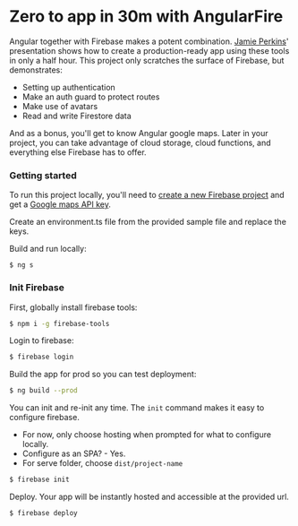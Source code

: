 # Zero to app in 30m with AngularFire

Angular together with Firebase makes a potent combination. [Jamie Perkins](https://github.com/inorganik)' presentation shows how to create a production-ready app using these tools in only a half hour. This project only scratches the surface of Firebase, but demonstrates:

- Setting up authentication
- Make an auth guard to protect routes
- Make use of avatars
- Read and write Firestore data

And as a bonus, you'll get to know Angular google maps. Later in your project, you can take advantage of cloud storage, cloud functions, and everything else Firebase has to offer.

### Getting started

To run this project locally, you'll need to [create a new Firebase project](https://console.firebase.google.com/) and get a [Google maps API key](https://console.cloud.google.com/apis/library/maps-backend.googleapis.com).

Create an environment.ts file from the provided sample file and replace the keys.

Build and run locally:

```shell
$ ng s
```

### Init Firebase

First, globally install firebase tools:
```sh
$ npm i -g firebase-tools
```
Login to firebase:
```sh
$ firebase login
```
Build the app for prod so you can test deployment:
```sh
$ ng build --prod
```
You can init and re-init any time. The `init` command makes it easy to configure firebase.
  - For now, only choose hosting when prompted for what to configure locally.
  - Configure as an SPA? - Yes.
  - For serve folder, choose `dist/project-name`
```sh
$ firebase init 
```
Deploy. Your app will be instantly hosted and accessible at the provided url.
```sh
$ firebase deploy
```
